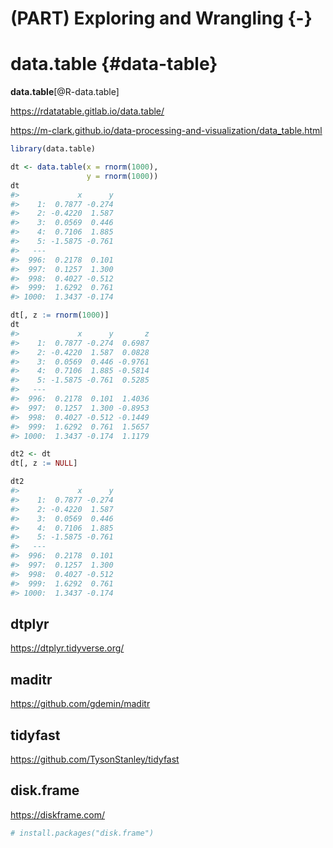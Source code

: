 

# (PART) Exploring and Wrangling {-}  

# data.table {#data-table}  

**data.table**[@R-data.table]

https://rdatatable.gitlab.io/data.table/  

https://m-clark.github.io/data-processing-and-visualization/data_table.html   



```r
library(data.table)
```


```r
dt <- data.table(x = rnorm(1000),
                 y = rnorm(1000))
dt
#>             x      y
#>    1:  0.7877 -0.274
#>    2: -0.4220  1.587
#>    3:  0.0569  0.446
#>    4:  0.7106  1.885
#>    5: -1.5875 -0.761
#>   ---               
#>  996:  0.2178  0.101
#>  997:  0.1257  1.300
#>  998:  0.4027 -0.512
#>  999:  1.6292  0.761
#> 1000:  1.3437 -0.174
```



```r
dt[, z := rnorm(1000)]
dt
#>             x      y       z
#>    1:  0.7877 -0.274  0.6987
#>    2: -0.4220  1.587  0.0828
#>    3:  0.0569  0.446 -0.9761
#>    4:  0.7106  1.885 -0.5814
#>    5: -1.5875 -0.761  0.5285
#>   ---                       
#>  996:  0.2178  0.101  1.4036
#>  997:  0.1257  1.300 -0.8953
#>  998:  0.4027 -0.512 -0.1449
#>  999:  1.6292  0.761  1.5657
#> 1000:  1.3437 -0.174  1.1179
```


```r
dt2 <- dt
dt[, z := NULL]

dt2
#>             x      y
#>    1:  0.7877 -0.274
#>    2: -0.4220  1.587
#>    3:  0.0569  0.446
#>    4:  0.7106  1.885
#>    5: -1.5875 -0.761
#>   ---               
#>  996:  0.2178  0.101
#>  997:  0.1257  1.300
#>  998:  0.4027 -0.512
#>  999:  1.6292  0.761
#> 1000:  1.3437 -0.174
```



## dtplyr  

https://dtplyr.tidyverse.org/  


## maditr  

https://github.com/gdemin/maditr  


## tidyfast  

https://github.com/TysonStanley/tidyfast  

## disk.frame  

https://diskframe.com/  



```r
# install.packages("disk.frame")  
```

